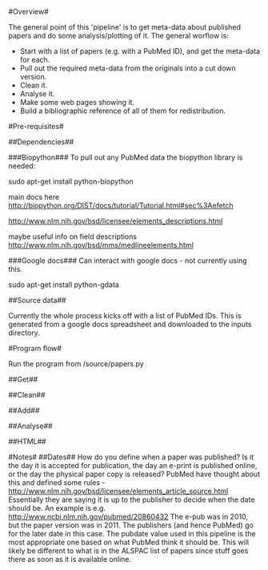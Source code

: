 #Overview#

The general point of this 'pipeline' is to get meta-data about published papers and do some analysis/plotting of it. The general worflow is:

* Start with a list of papers (e.g. with a PubMed ID), and get the meta-data for each.
* Pull out the required meta-data from the originals into a cut down version.
* Clean it.
* Analyse it.
* Make some web pages showing it.
* Build a bibliographic reference of all of them for redistribution.


#Pre-requisites#

##Dependencies##

###Biopython###
To pull out any PubMed data the biopython library is needed:

sudo apt-get install python-biopython

main docs here
http://biopython.org/DIST/docs/tutorial/Tutorial.html#sec%3Aefetch

http://www.nlm.nih.gov/bsd/licensee/elements_descriptions.html

maybe useful info on field descriptions
http://www.nlm.nih.gov/bsd/mms/medlineelements.html

###Google docs###
Can interact with google docs - not currently using this.

sudo apt-get install python-gdata

##Source data##

Currently the whole process kicks off with a list of PubMed IDs. This is generated from a google docs spreadsheet and downloaded to the inputs directory.


#Program flow#

Run the program from /source/papers.py

##Get##


##Clean##

##Add##

##Analyse##

##HTML##


#Notes#
##Dates##
How do you define when a paper was published? Is it the day it is accepted for publication, the day an e-print is published online, or the day the physical paper copy is released? PubMed have thought about this and defined some rules - 
http://www.nlm.nih.gov/bsd/licensee/elements_article_source.html
Essentially they are saying it is up to the publisher to decide when the date should be. An example is e.g. 
http://www.ncbi.nlm.nih.gov/pubmed/20860432
The e-pub was in 2010, but the paper version was in 2011. The publishers (and hence PubMed) go for the later date in this case. 
The pubdate value used in this pipeline is the most appropriate one based on what PubMed think it should be. This will likely be different to what is in the ALSPAC list of papers since stuff goes there as soon as it is available online.


